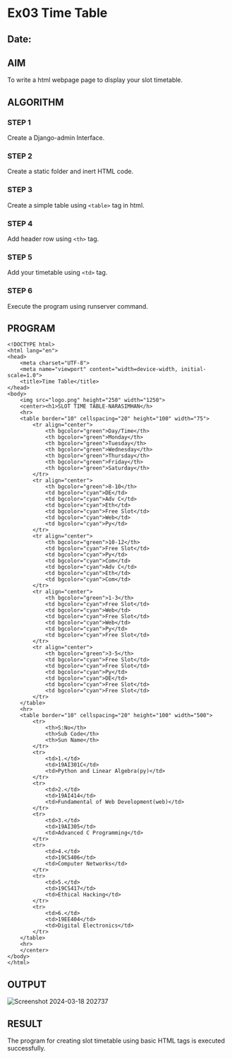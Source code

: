 # Ex03 Time Table
## Date:

## AIM
To write a html webpage page to display your slot timetable.

## ALGORITHM
### STEP 1
Create a Django-admin Interface.

### STEP 2
Create a static folder and inert HTML code.

### STEP 3
Create a simple table using ```<table>``` tag in html.

### STEP 4
Add header row using ```<th>``` tag.

### STEP 5
Add your timetable using ```<td>``` tag.

### STEP 6
Execute the program using runserver command.

## PROGRAM
```
<!DOCTYPE html>
<html lang="en">
<head>
    <meta charset="UTF-8">
    <meta name="viewport" content="width=device-width, initial-scale=1.0">
    <title>Time Table</title>
</head>
<body>
    <img src="logo.png" height="250" width="1250">
    <center><h1>SLOT TIME TABLE-NARASIMHAN</h>
    <hr>
    <table border="10" cellspacing="20" height="100" width="75">
        <tr align="center">
            <th bgcolor="green">Day/Time</th>
            <th bgcolor="green">Monday</th>
            <th bgcolor="green">Tuesday</th>
            <th bgcolor="green">Wednesday</th>
            <th bgcolor="green">Thursday</th>
            <th bgcolor="green">Friday</th>
            <th bgcolor="green">Saturday</th>
        </tr>
        <tr align="center">
            <th bgcolor="green">8-10</th>
            <td bgcolor="cyan">DE</td>
            <td bgcolor="cyan">Adv C</td>
            <td bgcolor="cyan">Eth</td>
            <td bgcolor="cyan">Free Slot</td>
            <td bgcolor="cyan">Web</td>
            <td bgcolor="cyan">Py</td>
        </tr>
        <tr align="center">
            <th bgcolor="green">10-12</th>
            <td bgcolor="cyan">Free Slot</td>
            <td bgcolor="cyan">Py</td>
            <td bgcolor="cyan">Com</td>
            <td bgcolor="cyan">Adv C</td>
            <td bgcolor="cyan">Eth</td>
            <td bgcolor="cyan">Com</td>
        </tr>
        <tr align="center">
            <th bgcolor="green">1-3</th>
            <td bgcolor="cyan">Free Slot</td>
            <td bgcolor="cyan">Web</td>
            <td bgcolor="cyan">Free Slot</td>
            <td bgcolor="cyan">Web</td>
            <td bgcolor="cyan">Py</td>
            <td bgcolor="cyan">Free Slot</td>
        </tr>
        <tr align="center">
            <th bgcolor="green">3-5</th>
            <td bgcolor="cyan">Free Slot</td>
            <td bgcolor="cyan">Free Slot</td>
            <td bgcolor="cyan">Py</td>
            <td bgcolor="cyan">DE</td>
            <td bgcolor="cyan">Free Slot</td>
            <td bgcolor="cyan">Free Slot</td>
        </tr>
    </table>
    <hr>
    <table border="10" cellspacing="20" height="100" width="500">
        <tr>
            <th>S:No</th>
            <th>Sub Code</th>
            <th>Sun Name</th>
        </tr>
        <tr>
            <td>1.</td>
            <td>19AI301C</td>
            <td>Python and Linear Algebra(py)</td>
        </tr>
        <tr>
            <td>2.</td>
            <td>19AI414</td>
            <td>Fundamental of Web Development(web)</td>
        </tr>
        <tr>
            <td>3.</td>
            <td>19AI305</td>
            <td>Advanced C Programming</td>
        </tr>
        <tr>
            <td>4.</td>
            <td>19CS406</td>
            <td>Computer Networks</td>
        </tr>
        <tr>
            <td>5.</td>
            <td>19CS417</td>
            <td>Ethical Hacking</td>
        </tr>
        <tr>
            <td>6.</td>
            <td>19EE404</td>
            <td>Digital Electronics</td>
        </tr>
    </table>
    <hr>
    </center>
</body>
</html>
```
## OUTPUT
![Screenshot 2024-03-18 202737](https://github.com/Narasimhan05/slot/assets/132819871/38ba115d-0de4-4d1c-a96d-1aa4aa9208c1)

## RESULT
The program for creating slot timetable using basic HTML tags is executed successfully.
